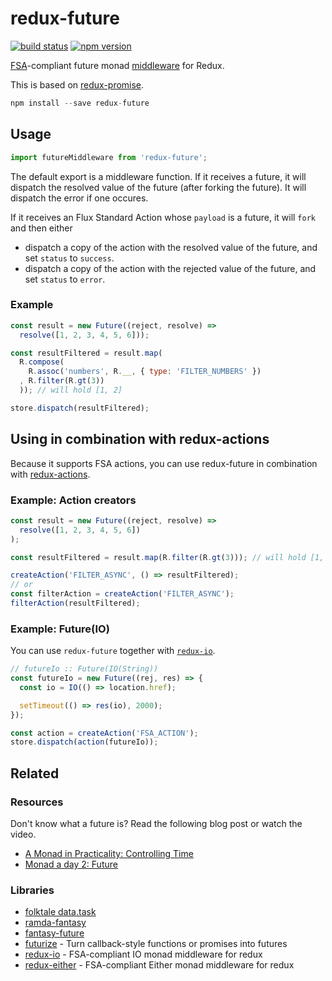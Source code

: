 redux-future
============

[![build status](https://img.shields.io/travis/stoeffel/redux-future/master.svg?style=flat-square)](https://travis-ci.org/stoeffel/redux-future)
[![npm version](https://img.shields.io/npm/v/redux-future.svg?style=flat-square)](https://www.npmjs.com/package/redux-future)

[FSA](https://github.com/acdlite/flux-standard-action)-compliant future monad [middleware](https://github.com/gaearon/redux/blob/master/docs/middleware.md) for Redux.

This is based on [redux-promise](https://github.com/acdlite/redux-promise).

```js
npm install --save redux-future
```

## Usage

```js
import futureMiddleware from 'redux-future';
```

The default export is a middleware function. If it receives a future, it will dispatch the resolved value of the future (after forking the future). It will dispatch the error if one occures.

If it receives an Flux Standard Action whose `payload` is a future, it will `fork` and then either

- dispatch a copy of the action with the resolved value of the future, and set `status` to `success`.
- dispatch a copy of the action with the rejected value of the future, and set `status` to `error`.


### Example

```js
const result = new Future((reject, resolve) =>
  resolve([1, 2, 3, 4, 5, 6]));

const resultFiltered = result.map(
  R.compose(
    R.assoc('numbers', R.__, { type: 'FILTER_NUMBERS' })
  , R.filter(R.gt(3))
  )); // will hold [1, 2]

store.dispatch(resultFiltered);
```

## Using in combination with redux-actions

Because it supports FSA actions, you can use redux-future in combination with [redux-actions](https://github.com/acdlite/redux-actions).

### Example: Action creators

```js
const result = new Future((reject, resolve) =>
  resolve([1, 2, 3, 4, 5, 6])
);

const resultFiltered = result.map(R.filter(R.gt(3))); // will hold [1, 2]

createAction('FILTER_ASYNC', () => resultFiltered);
// or
const filterAction = createAction('FILTER_ASYNC');
filterAction(resultFiltered);
```

### Example: Future(IO)

You can use `redux-future` together with [`redux-io`](https://github.com/stoeffel/redux-io).

```js
// futureIo :: Future(IO(String))
const futureIo = new Future((rej, res) => {
  const io = IO(() => location.href);

  setTimeout(() => res(io), 2000);
});

const action = createAction('FSA_ACTION');
store.dispatch(action(futureIo));
```


## Related

### Resources

Don't know what a future is? Read the following blog post or watch the video.

* [A Monad in Practicality: Controlling Time](http://robotlolita.me/2014/03/20/a-monad-in-practicality-controlling-time.html)
* [Monad a day 2: Future](https://vimeo.com/106008027)

### Libraries

* [folktale data.task](https://github.com/folktale/data.task)
* [ramda-fantasy](https://github.com/ramda/ramda-fantasy)
* [fantasy-future](https://github.com/jsanchesleao/fantasy-future)
* [futurize](https://github.com/stoeffel/futurize) - Turn callback-style functions or promises into futures
* [redux-io](https://github.com/stoeffel/redux-io) - FSA-compliant IO monad middleware for redux
* [redux-either](https://github.com/stoeffel/redux-either) - FSA-compliant Either monad middleware for redux
